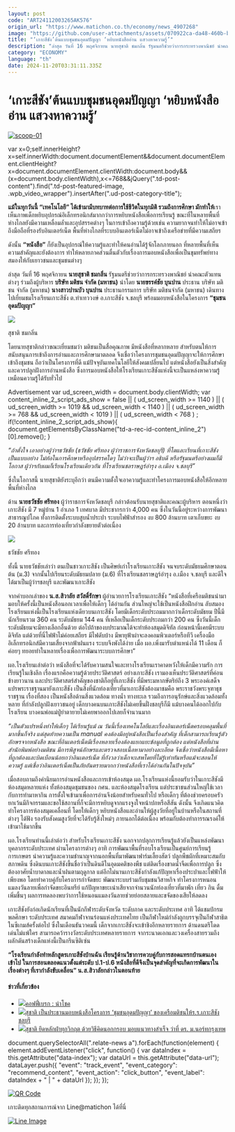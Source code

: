 ```yaml
---
layout: post
code: "ART24112003265AK576"
origin_url: "https://www.matichon.co.th/economy/news_4907268"
image: "https://github.com/user-attachments/assets/070922ca-da48-460b-b773-313e65612b11"
title: "‘เกาะสีชัง’ต้นแบบชุมชนอุดมปัญญา ‘หยิบหนังสืออ่าน แสวงหาความรู้’"
description: "ล่าสุด วันที่ 16 พฤศจิกายน นายสุชาติ ชมกลิ่น รัฐมนตรีช่วยว่าการกระทรวงพาณิชย์ นำคณะตัวแทนต่างๆ ร่วมถึงผู้บริหาร บริษัท มติชน จำกัด (มหาชน) นำโดย นายขรรค์ชัย"
category: "ECONOMY"
language: "th"
date: 2024-11-20T03:31:11.335Z
---
```


# ‘เกาะสีชัง’ต้นแบบชุมชนอุดมปัญญา ‘หยิบหนังสืออ่าน แสวงหาความรู้’

[![](https://www.matichon.co.th/wp-content/uploads/2024/11/scoop-01-1.jpg "scoop-01")](https://www.matichon.co.th/wp-content/uploads/2024/11/scoop-01-1.jpg)

var x=0;self.innerHeight?x=self.innerWidth:document.documentElement&&document.documentElement.clientHeight?x=document.documentElement.clientWidth:document.body&&(x=document.body.clientWidth),x<=768&&jQuery(".td-post-content").find(".td-post-featured-image, .wpb\_video\_wrapper").insertAfter(".ud-post-category-title");

**แม้ในทุกวันนี้ “เทคโนโลยี” ได้เข้ามามีบทบาทต่อการใช้ชีวิตในทุกมิติ รวมถึงการศึกษา มักทำให้**เราเห็นภาพเด็กหยิบอุปกรณ์อิเล็กทรอนิกส์มากกว่าการหยิบหนังสือเพื่อการเรียนรู้ ขณะที่ในหลายพื้นที่ห่างไกลยังมีความเหลื่อมล้ำและอุปสรรคต่างๆ ในการเข้าถึงความรู้ด้วยเช่น ความยากจนทำให้ไม่อาจเข้าถึงมือถือที่รองรับอินเตอร์เน็ต พื้นที่ห่างไกลที่ระบบอินเตอร์เน็ตไม่อาจเข้าถึงเครือข่ายที่มีความเสถียร

ดังนั้น **“หนังสือ”** ก็ยังเป็นอุปกรณ์ให้ความรู้และทำให้คนอ่านได้รู้จักโลกภายนอก ที่หลายพื้นที่เห็นความสำคัญและยังต้องการ ทำให้หลายภาคส่วนตื่นตัวกับเรื่องการมอบหนังสือเพื่อเป็นขุมทรัพย์ทางสมองให้กับเยาวชนและชุมชนต่างๆ

ล่าสุด วันที่ 16 พฤศจิกายน **นายสุชาติ ชมกลิ่น** รัฐมนตรีช่วยว่าการกระทรวงพาณิชย์ นำคณะตัวแทนต่างๆ ร่วมถึงผู้บริหาร **บริษัท มติชน จำกัด (มหาชน)** นำโดย **นายขรรค์ชัย บุนปาน** ประธาน บริษัท มติชน จำกัด (มหาชน) **นางสาวปานบัว บุนปาน** ประธานกรรมการ บริษัท มติชนจำกัด (มหาชน) เดินทางไปเยี่ยมชมโรงเรียนเกาะสีชัง ต.ท่าเทววงษ์ อ.เกาะสีชัง จ.ชลบุรี พร้อมมอบหนังสือในโครงการ **“ชุมชนอุดมปัญญา”**

![](https://www.matichon.co.th/wp-content/uploads/2024/11/scoop-02-1.jpg)

สุชาติ ชมกลิ่น

โดยนายสุชาติกล่าวขณะเยี่ยมชมว่า มติชนเป็นสื่อคุณภาพ มีหนังสือที่หลากหลาย สำหรับตนให้การสนับสนุนการเข้าถึงการอ่านและการศึกษามาตลอด จึงเชื่อว่าโครงการชุมชนอุดมปัญญาจะให้การศึกษาเข้าถึงชุมชน ถือว่าเป็นโครงการที่ดี แม้ปัจจุบันเทคโนโลยีให้สังคมเปลี่ยนไป แต่หนังสือยังเป็นสิ่งสำคัญและควรปลูกฝังการอ่านหนังสือ ซึ่งการมอบหนังสือให้โรงเรียนเกาะสีชังแห่งนี้จะเป็นแหล่งหาความรู้ เหมือนความรู้ได้รับทั่วไป

Advertisement var ud\_screen\_width = document.body.clientWidth; var content\_inline\_2\_script\_ads\_show = false || ( ud\_screen\_width >= 1140 ) || ( ud\_screen\_width >= 1019 && ud\_screen\_width < 1140 ) || ( ud\_screen\_width >= 768 && ud\_screen\_width < 1019 ) || ( ud\_screen\_width < 768 ) ; if(!content\_inline\_2\_script\_ads\_show){ document.getElementsByClassName("td-a-rec-id-content\_inline\_2")\[0\].remove(); }

_“ถ้าตั้งใจ เอาอย่างผู้ว่าฯธวัชชัย (ธวัชชัย ศรีทอง ผู้ว่าราชการจังหวัดชลบุรี) ที่โตและเรียนที่เกาะสีชัง เป็นแบบอย่าง ไม่ท้อในการศึกษาหรืออุปสรรคใดๆ ไม่ว่าจะเป็นผู้ว่าฯ อธิบดี หรือรัฐมนตรีอย่างผมก็มีโอกาส ผู้ว่าฯกับผมก็เรียนโรงเรียนเดียวกัน ที่โรงเรียนชลราษฎร์อำรุง อ.เมือง จ.ชลบุรี”_

ซึ่งในโอกาสนี้ นายสุชาติยังระบุอีกว่า ตนมีความตั้งใจเอาความรู้และทำโครงการมอบหนังสือให้อีกหลายพื้นที่ห่างไกล

ด้าน **นายธวัชชัย ศรีทอง** ผู้ว่าราชการจังหวัดชลบุรี กล่าวต้อนรับนายสุชาติและคณะผู้บริหาร ตอนหนึ่งว่า เกาะสีชัง มี 7 หมู่บ้าน 1 อำเภอ 1 เทศบาล มีประชากรกว่า 4,000 คน ซึ่งในวันนี้อยู่ระหว่างการพัฒนาสาธารณูปโภค ทั้งการติดตั้งระบบสูบน้ำประปา ระบบไฟฟ้าสำรอง งบ 800 ล้านบาท เตาเก็บขยะ งบ 20 ล้านบาท และการท่องเที่ยวกำลังขยายตัวต่อเนื่อง

![](https://www.matichon.co.th/wp-content/uploads/2024/11/scoop-03-1.jpg)

ธวัชชัย ศรีทอง

ทั้งนี้ นายธวัชชัยเล่าว่า ตนเป็นชาวเกาะสีชัง เป็นศิษย์เก่าโรงเรียนเกาะสีชัง จนจบระดับมัธยมศึกษาตอนต้น (ม.3) จากนั้นไปเรียนระดับมัธยมปลาย (ม.6) ที่โรงเรียนชลราษฎร์อำรุง อ.เมือง จ.ชลบุรี และดีใจได้มาเป็นผู้ว่าฯชลบุรี และพัฒนาเกาะสีชัง

จากคำบอกเล่าของ **น.ส.สิวาลัย สวัสดิ์รักษา** ผู้อำนวยการโรงเรียนเกาะสีชัง “หนังสือที่เครือมติชนนำมามอบให้ครั้งนี้เป็นหนังสือนอกเวลาเพื่อให้เด็กๆ ได้อ่านกัน ส่วนใหญ่จะใช้เป็นหนังสือฝึกอ่าน ลับสมอง โรงเรียนแห่งนี้เป็นโรงเรียนแห่งเดียวบนเกาะสีชัง โดยมีเด็กระดับประถมมากกว่าเด็กระดับมัธยม ปีนี้มีนักเรียนรวม 360 คน ระดับมัธยม 144 คน ที่เหลือเป็นเด็กระดับประถมกว่า 200 คน ซึ่งวันนี้เด็กระดับมัธยมจะมีทางเลือกอื่นด้วย ต่อไปถ้าของบประมาณได้จะทำห้องสมุดดิจิทัล ก่อนหน้านี้เคยมีระบบดิจิทัล แต่ด้วยที่นี่ไฟฟ้าไม่ค่อยเสถียร มีไฟดับบ้าง มีพายุฟ้าผ่าจะลงคอมพิวเตอร์หรือทีวี เครื่องมืออิเล็กทรอนิกส์มีความเสี่ยงจากฟ้าฝนแรง ระบบจึงพังได้ง่าย เมื่อ ผอ.เพิ่งมารับตำแหน่งได้ 11 เดือน ก็ค่อยๆ ทยอยทำในหลายเรื่องเพื่อการพัฒนาระบบการศึกษา”

ผอ.โรงเรียนเล่าต่อว่า หนังสือที่จะได้รับความสนใจและทางโรงเรียนเราคาดหวังให้เด็กมีความรัก การเรียนรู้ในเชิงลึก เรื่องแรกคือความรู้ด้วยประวัติศาสตร์ อย่างเกาะสีชัง เรามองเห็นประวัติศาสตร์ที่ค่อนข้างยาวนาน และประวัติศาสตร์สำคัญของชาติก็อยู่ที่เกาะสีชัง ที่มีพระมหากษัตริย์ถึง 3 พระองค์เสด็จแปรพระราชฐานมายังเกาะสีชัง เป็นสิ่งที่นักท่องเที่ยวที่มาเกาะสีชังต้องมาชมคือ พระราชวังพระจุฑาธุชราชฐาน เรื่องที่สอง เป็นหนังสือด้านสิ่งแวดล้อม ทางน้ำ ทางทะเล รวมถึงการอนุรักษ์และสิ่งแวดล้อมทั้งหลาย ที่กำลังปลูกฝังเยาวชนอยู่ เด็กบางคนบนเกาะสีชังไม่เคยขึ้นฝั่งชลบุรีก็มี แม้บางคนได้ออกไปกับโรงเรียน บางคนพ่อแม่ปู่ย่าตายายไม่เคยพาออกไปเลยก็จำนวนมาก

_“เป็นตัวแปรหนึ่งทำให้เด็กๆ ได้เรียนรู้แม้ ณ วันนี้เรื่องเทคโนโลยีและเรื่องอินเตอร์เน็ตครอบคลุมพื้นที่มากขึ้นก็จริง แต่สุดท้ายความเป็น manual คงต้องมีอยู่หนังสือเป็นเรื่องสำคัญ ที่เด็กสามารถเรียนรู้ตัวอักษรจากหนังสือ ขณะที่อินเตอร์เน็ตมีเรื่องหลายเรื่องต้องแยกแยะข้อมูลที่ถูกต้อง แต่หนังสือที่ผ่านสำนักพิมพ์อย่างมติชน มีการพิสูจน์อักษรและตรวจสอบเนื้อหามาอย่างละเอียด จึงเชื่อว่าหนังสือมีเนื้อหาที่ถูกต้องและบิดเบือนน้อยกว่าอินเตอร์เน็ต ที่กังวลว่าเด็กจะเสพโดยที่ไม่รู้เท่าทันหรือแม้จะสอนให้ความรู้ แต่เชื่อว่าอินเตอร์เน็ตเป็นภัยอันตรายมากกว่าหนังสือที่เราได้อ่านกันในปัจจุบัน”_

เมื่อสอบถามถึงค่านิยมการอ่านหนังสือและการเข้าห้องสมุด ผอ.โรงเรียนแห่งนี้ยอมรับว่าในเกาะสีชังมีห้องสมุดหลายแห่ง ทั้งห้องสมุดชุมชนของ กศน. และห้องสมุดโรงเรียน แต่ประชาชนส่วนใหญ่ใช้เวลากับการทำมาหากิน การตั้งใจเข้ามาเพื่อการอ่านจึงน้อยสำหรับคนทั่วไป หรือเด็กๆ ที่ต้องช่วยครอบครัว ยกเว้นมีกิจกรรมและขอใช้สถานที่ก็จะมีการหยิบดูจากแรงจูงใจหน้าปกหรือสีสัน ดังนั้น จึงเกิดแนวคิดทำโครงการห้องสมุดเคลื่อนที่ โดยให้เด็กๆ หยิบหนังสือและอ่านให้ผู้สูงวัยที่อยู่ในบ้านหรือในสถานที่ต่างๆ ได้ฟัง รองรับสังคมสูงวัยที่จะได้รับรู้สิ่งใหม่ๆ ภายนอกได้ต่อเนื่อง พร้อมกับต้องทำการรณรงค์ให้เข้ามาใช้มากขึ้น

ผอ.โรงเรียนท่านนี้เล่าต่อว่า สำหรับโรงเรียนเกาะสีชัง นอกจากปลุกการเรียนรู้แล้วยังเป็นแหล่งพัฒนาบุคลากรระดับประเทศ ผ่านโครงการต่างๆ อาทิ การพัฒนาพื้นที่รอบโรงเรียนเป็นศูนย์การเรียนรู้การเกษตร นำความรู้และความชำนาญจากนอกพื้นที่มาพัฒนาฟาร์มเลี้ยงสัตว์ ปลูกพืชผักที่เหมาะสมกับสภาพดิน ซึ่งดินบนเกาะสีชังขึ้นชื่อว่าเป็นดินดีในอุดมคติของพืช แต่ติดเรื่องขาดน้ำจืดเพื่อการปลูก ซึ่งต้องอาศัยน้ำบาดาลและน้ำฝนตามฤดูกาล แต่อีกไม่นานเกาะสีชังกำลังแก้ปัญหาเรื่องประปาและไฟฟ้าให้เพียงพอ โดยทำควบคู่กับโครงการกำจัดขยะ พัฒนาระบบร่วมกับชุมชนวิสาหกิจ ทำโครงการหนอนแมลงวันลายเพื่อกำจัดขยะอินทรีย์ แก้ปัญหาขยะเน่าเสียจากจำนวนนักท่องเที่ยวที่มาพัก เที่ยว กิน ดื่ม เพิ่มขึ้นๆ ผลการทดลองพบว่าการใช้หนอนแมลงวันลายช่วยย่อยสลายและขจัดของเสียให้ลดลง

เกาะสีชังยังก่อเกิดนักเรียนที่เป็นนักกีฬาระดับจังหวัด ระดับภาค และระดับประเทศ อาทิ ได้แชมป์กรมพลศึกษา ระดับประเทศ สมาคมกีฬาจานร่อนแห่งประเทศไทย เป็นกีฬาใหม่กำลังถูกบรรจุเป็นกีฬาสาธิตในซีเกมส์ครั้งต่อไป ซึ่งในเดือนธันวาคมนี้ เด็กจากเกาะสีชังจะเข้าชิงอีกหลายรายการ ด้านดนตรีโดดเด่นไม่แพ้ใคร สามารถคว้ารางวัลระดับประเทศหลายรายการ จากระนาดเอกและวงเครื่องสายรวมถึงผลักดันสร้างเด็กแห่งนี้เป็นกรีนซิติเซ่น

**“โรงเรียนกำลังทำหลักสูตรเกาะสีชังบ้านฉัน เรียนรู้ด้านวิชาการควบคู่กับการสอดแทรกบ้านตนเองเข้าไป ในการสอนตลอดแนวตั้งแต่ระดับ ป.1-ป.6 หนังสือที่ดีจึงเป็นจุดสำคัญที่จะเกิดการพัฒนาในเรื่องต่างๆ ที่เรากำลังขับเคลื่อน” น.ส.สิวาลัยกล่าวในตอนท้าย**

#### ข่าวที่เกี่ยวข้อง

*   [![](https://www.matichon.co.th/wp-content/uploads/2024/11/break-20Nov.jpg)คอฟฟี่เบรก : นำโชค](https://www.matichon.co.th/economy/news_4907261)
*   [![](https://www.matichon.co.th/wp-content/uploads/2024/11/โครงการชุมชนอุดมปัญญา.jpg)สุชาติ เป็นประธานมอบหน้งสือโครงการ ‘ชุมชนอุดมปัญญา’ ของเครือมติชนให้ร.ร.เกาะสีชัง ชลบุรี](https://www.matichon.co.th/education/news_4902186)
*   [![](https://www.matichon.co.th/wp-content/uploads/2024/11/S__2403697271.jpg)สุชาติ ยึดหลักฝ่าทุกวิกฤต ด้วยวิธีคิดนอกกรอบ มอบแนวทางสำเร็จ ว่าที่ ดร. ม.นอร์ทกรุงเทพ](https://www.matichon.co.th/politics/news_4891608)

document.querySelectorAll(".relate-news a").forEach(function(element) { element.addEventListener("click", function() { var dataIndex = this.getAttribute("data-index"); var dataUrl = this.getAttribute("data-url"); dataLayer.push({ "event": "track\_event", "event\_category": "recommend\_content", "event\_action": "click\_button", "event\_label": dataIndex + " | " + dataUrl }); }); });

[![QR Code](https://www.matichon.co.th/wp-content/uploads/2023/07/wob1371z.jpg)](https://lin.ee/ht0nDxX)

เกาะติดทุกสถานการณ์จาก Line@matichon ได้ที่นี่

[![Line Image](https://www.matichon.co.th/wp-content/uploads/2023/07/th.png)](https://lin.ee/ht0nDxX)